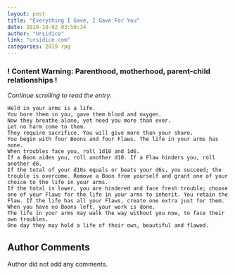 ```yaml
---
layout: post
title: "Everything I Gave, I Gave For You"
date: 2019-10-02 03:50:34
author: "Ursidice"
link: "ursidice.com"
categories: 2019 rpg
---
```

<div id="warning"><div id="content"><h3><strong>! Content Warning: Parenthood, motherhood, parent-child relationships !</strong></h3><i>Continue scrolling to read the entry.</i></div></div>
 
```
Held in your arms is a life. 
You bore them in you, gave them blood and oxygen. 
Now they breathe alone, yet need you more than ever.
Let no harm come to them.
They require sacrifice. You will give more than your share.
You begin with four Boons and four Flaws. The life in your arms has none. 
When troubles face you, roll 1d10 and 1d6. 
If a Boon aides you, roll another d10. If a Flaw hinders you, roll another d6. 
If the total of your d10s equals or beats your d6s, you succeed; the trouble is overcome. Remove a Boon from yourself and grant one of your choice to the life in your arms.
If the total is lower, you are hindered and face fresh trouble; choose one of your Flaws for the life in your arms to inherit. You retain the Flaw. If the life has all your Flaws, create one extra just for them.
When you have no Boons left, your work is done. 
The life in your arms may walk the way without you now, to face their own troubles. 
One day they may hold a life of their own, beautiful and flawed.
```
## Author Comments
Author did not add any comments.
